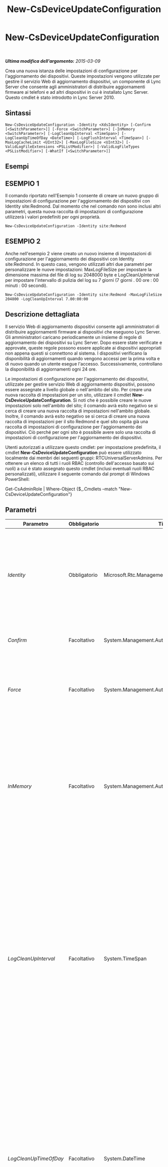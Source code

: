 ﻿---
title: New-CsDeviceUpdateConfiguration
TOCTitle: New-CsDeviceUpdateConfiguration
ms:assetid: 2a06450d-291e-40f9-a780-45e2c4b28494
ms:mtpsurl: https://technet.microsoft.com/it-it/library/Gg425761(v=OCS.15)
ms:contentKeyID: 49300007
ms.date: 08/24/2015
mtps_version: v=OCS.15
ms.translationtype: HT
---

# New-CsDeviceUpdateConfiguration

 

_**Ultima modifica dell'argomento:** 2015-03-09_

Crea una nuova istanza delle impostazioni di configurazione per l'aggiornamento dei dispositivi. Queste impostazioni vengono utilizzate per gestire il servizio Web di aggiornamento dispositivi, un componente di Lync Server che consente agli amministratori di distribuire aggiornamenti firmware ai telefoni e ad altri dispositivi in cui è installato Lync Server. Questo cmdlet è stato introdotto in Lync Server 2010.

## Sintassi

    New-CsDeviceUpdateConfiguration -Identity <XdsIdentity> [-Confirm [<SwitchParameter>]] [-Force <SwitchParameter>] [-InMemory <SwitchParameter>] [-LogCleanUpInterval <TimeSpan>] [-LogCleanUpTimeOfDay <DateTime>] [-LogFlushInterval <TimeSpan>] [-MaxLogCacheLimit <UInt32>] [-MaxLogFileSize <UInt32>] [-ValidLogFileExtensions <PSListModifier>] [-ValidLogFileTypes <PSListModifier>] [-WhatIf [<SwitchParameter>]]

## Esempi

## ESEMPIO 1

Il comando riportato nell'Esempio 1 consente di creare un nuovo gruppo di impostazioni di configurazione per l'aggiornamento dei dispositivi con Identity site:Redmond. Dal momento che nel comando non sono inclusi altri parametri, questa nuova raccolta di impostazioni di configurazione utilizzerà i valori predefiniti per ogni proprietà.

    New-CsDeviceUpdateConfiguration -Identity site:Redmond

## ESEMPIO 2

Anche nell'esempio 2 viene creato un nuovo insieme di impostazioni di configurazione per l'aggiornamento dei dispositivi con Identity site:Redmond. In questo caso, vengono utilizzati altri due parametri per personalizzare le nuove impostazioni: MaxLogFileSize per impostare la dimensione massima del file di log su 2048000 byte e LogCleanUpInterval per impostare l'intervallo di pulizia del log su 7 giorni (7 giorni . 00 ore : 00 minuti : 00 secondi).

    New-CsDeviceUpdateConfiguration -Identity site:Redmond -MaxLogFileSize 204800 -LogCleanUpInterval 7.00:00:00

## Descrizione dettagliata

Il servizio Web di aggiornamento dispositivi consente agli amministratori di distribuire aggiornamenti firmware ai dispositivi che eseguono Lync Server. Gli amministratori caricano periodicamente un insieme di regole di aggiornamento dei dispositivi su Lync Server. Dopo essere state verificate e approvate, queste regole possono essere applicate ai dispositivi appropriati non appena questi si connettono al sistema. I dispositivi verificano la disponibilità di aggiornamenti quando vengono accessi per la prima volta e di nuovo quando un utente esegue l'accesso. Successivamente, controllano la disponibilità di aggiornamenti ogni 24 ore.

Le impostazioni di configurazione per l'aggiornamento dei dispositivi, utilizzate per gestire servizio Web di aggiornamento dispositivi, possono essere assegnate a livello globale o nell'ambito del sito. Per creare una nuova raccolta di impostazioni per un sito, utilizzare il cmdlet **New-CsDeviceUpdateConfiguration**. Si noti che è possibile creare le nuove impostazioni solo nell'ambito del sito; il comando avrà esito negativo se si cerca di creare una nuova raccolta di impostazioni nell'ambito globale. Inoltre, il comando avrà esito negativo se si cerca di creare una nuova raccolta di impostazioni per il sito Redmond e quel sito ospita già una raccolta di impostazioni di configurazione per l'aggiornamento dei dispositivi. Ciò perché per ogni sito è possibile avere solo una raccolta di impostazioni di configurazione per l'aggiornamento dei dispositivi.

Utenti autorizzati a utilizzare questo cmdlet: per impostazione predefinita, il cmdlet **New-CsDeviceUpdateConfiguration** può essere utilizzato localmente dai membri dei seguenti gruppi: RTCUniversalServerAdmins. Per ottenere un elenco di tutti i ruoli RBAC (controllo dell'accesso basato sui ruoli) a cui è stato assegnato questo cmdlet (inclusi eventuali ruoli RBAC personalizzati), utilizzare il seguente comando dal prompt di Windows PowerShell:

Get-CsAdminRole | Where-Object {$\_.Cmdlets –match "New-CsDeviceUpdateConfiguration"}

## Parametri


<table>
<colgroup>
<col style="width: 25%" />
<col style="width: 25%" />
<col style="width: 25%" />
<col style="width: 25%" />
</colgroup>
<thead>
<tr class="header">
<th>Parametro</th>
<th>Obbligatorio</th>
<th>Tipo</th>
<th>Descrizione</th>
</tr>
</thead>
<tbody>
<tr class="odd">
<td><p><em>Identity</em></p></td>
<td><p>Obbligatorio</p></td>
<td><p>Microsoft.Rtc.Management.Xds.XdsIdentity</p></td>
<td><p>Indica l'identità delle nuove impostazioni di configurazione per l'aggiornamento dei dispositivi. Dal momento che le nuove impostazioni possono essere create solo nell'ambito del sito, il parametro Identity sarà simile al seguente: -Identity &quot;site:Redmond&quot;.</p></td>
</tr>
<tr class="even">
<td><p><em>Confirm</em></p></td>
<td><p>Facoltativo</p></td>
<td><p>System.Management.Automation.SwitchParameter</p></td>
<td><p>Viene visualizzata una richiesta di conferma prima di eseguire il comando.</p></td>
</tr>
<tr class="odd">
<td><p><em>Force</em></p></td>
<td><p>Facoltativo</p></td>
<td><p>System.Management.Automation.SwitchParameter</p></td>
<td><p>Consente di evitare la visualizzazione di qualunque messaggio di errore non grave che potrebbe essere generato nel corso dell'esecuzione del comando.</p></td>
</tr>
<tr class="even">
<td><p><em>InMemory</em></p></td>
<td><p>Facoltativo</p></td>
<td><p>System.Management.Automation.SwitchParameter</p></td>
<td><p>Crea un riferimento a un oggetto senza eseguire realmente il commit dell'oggetto come modifica permanente. Se si assegna l'output del cmdlet chiamato con questo parametro a una variabile, è possibile apportare modifiche alle proprietà del riferimento all'oggetto e quindi eseguire il commit di queste modifiche chiamando il cmdlet Set- corrispondente.</p></td>
</tr>
<tr class="odd">
<td><p><em>LogCleanUpInterval</em></p></td>
<td><p>Facoltativo</p></td>
<td><p>System.TimeSpan</p></td>
<td><p>Consente di specificare il periodo di tempo in cui un file di log per l'aggiornamento del dispositivo viene mantenuto prima che venga eliminato dal sistema.</p>
<p>Il valore deve essere immesso nel formato gg.hh:mm:ss, dove gg è il numero di giorni, hh è il numero di ore, mm è il numero di minuti e ss è il numero di secondi. Per immettere solo i giorni, è necessario immettere dopo il valore un punto (.).</p>
<p>Valore minimo: 1.00:00:00 (1 giorno)</p>
<p>Valore massimo: 365.00:00:00 (1 anno)</p>
<p>Valore predefinito: 10.00:00:00 (10 giorni)</p></td>
</tr>
<tr class="even">
<td><p><em>LogCleanUpTimeOfDay</em></p></td>
<td><p>Facoltativo</p></td>
<td><p>System.DateTime</p></td>
<td><p>Indica l'ora e il giorno in cui il sistema controlla la presenza di eventuali file di log scaduti che è necessario eliminare. I file di log &quot;scaduti&quot; sono tutti quei file più vecchi del valore specificato per la proprietà LogCleanupInterval.</p>
<p>Il valore specificato per il parametro LogCleanupTimeOfDay deve essere nel formato 24 ore hh:mm, dove hh indica le ore e mm i minuti. In questo formato, 00:00 indica la mezzanotte; 08:30 indica le otto e trenta di mattina e 23:52 indica le undici e cinquantadue di sera. Il valore predefinito è Null.</p></td>
</tr>
<tr class="odd">
<td><p><em>LogFlushInterval</em></p></td>
<td><p>Facoltativo</p></td>
<td><p>System.TimeSpan</p></td>
<td><p>Indica la frequenza con cui le informazioni archiviate nella cache del file di log vengono scritte nel file di log effettivo. Per impostazione predefinita, le informazioni sull'aggiornamento dei dispositivi non vengono scritte immediatamente nel file di log, ma vengono memorizzate nella cache finché: 1) l'intervallo di tempo flush del log non scade; 2) la cache non raggiunge la dimensione massima. Se questo valore è impostato su 10 minuti (00:10:00), le informazioni nella cache verranno scritte nel file di log ogni 10 minuti. Dopo aver registrato i dati, la cache verrà eliminata.</p>
<p>Il valore deve essere immesso nel formato hh:mm:ss, dove hh è il numero di ore, mm è il numero di minuti e ss è il numero di secondi.</p>
<p>Valore minimo: 00:01:00 (1 minuto)</p>
<p>Valore massimo: 1:00:00 (1 ora)</p>
<p>Valore predefinito: 00:05:00</p></td>
</tr>
<tr class="even">
<td><p><em>MaxLogCacheLimit</em></p></td>
<td><p>Facoltativo</p></td>
<td><p>System.UInt32</p></td>
<td><p>Indica il numero massimo di informazioni (in byte) che la cache del file di log può contenere prima che sia necessario svuotarla e scrivere i dati in un file di log. Per impostazione predefinita, i file di log vengono scaricati ogni X minuti. Per ulteriori informazioni, fare riferimento alla descrizione del parametro LogFlushInterval. Tuttavia, se la cache raggiunge la dimensione massima, le informazioni in essa contenute verranno scritte automaticamente nel file di log (e la cache verrà svuotata) anche se non è ancora scaduto l'intervallo flush del log.</p>
<p>Valore predefinito: 512000</p></td>
</tr>
<tr class="odd">
<td><p><em>MaxLogFileSize</em></p></td>
<td><p>Facoltativo</p></td>
<td><p>System.UInt32</p></td>
<td><p>Indica la dimensione massima, in byte, di un file di log. Quando un file raggiunge la dimensione massima, il batch successivo di dati viene scritto automaticamente in un nuovo file di log. Il file di log precedente verrà mantenuto finché non scade l'intervallo di pulizia del log.</p>
<p>Valore predefinito: 1024000</p></td>
</tr>
<tr class="even">
<td><p><em>ValidLogFileExtensions</em></p></td>
<td><p>Facoltativo</p></td>
<td><p>System.Management.Automation.PSListModifier</p></td>
<td><p>Indica le estensioni del file di log valide che possono essere utilizzate con servizio Web di aggiornamento dispositivi. Questo elenco può essere modificato. Tuttavia, non vi è alcun motivo per modificarlo a meno che non si utilizzi un dispositivo con Lync Server, che crea file di log che utilizzano un'estensione file diversa.</p>
<p>Valore predefinito: .dmp, .clg, .clg2, .bak, .kdmp, .dat, .bin, .cat, .xml, .txt, .hex</p></td>
</tr>
<tr class="odd">
<td><p><em>ValidLogFileTypes</em></p></td>
<td><p>Facoltativo</p></td>
<td><p>System.Management.Automation.PSListModifier</p></td>
<td><p>Indica i tipi di file di log mantenuti dal sistema di aggiornamento dei dispositivi. I tipi di file predefiniti comprendono:</p>
<p>Watson. File di log generati automaticamente da un dispositivo se il sistema smette di rispondere.</p>
<p>CELog. Log per telefoni con Lync che includono i risultati dei test funzionali e un record degli eventi di sistema critici.</p>
<p>È possibile aggiungere altri tipi di file se si dispone di un dispositivo con Lync Phone Edition che crea un diverso tipo di file di log. È inoltre possibile rimuovere file. Se ad esempio non si desidera archiviare i file CELog, è possibile rimuovere il tipo di file CELog.</p></td>
</tr>
<tr class="even">
<td><p><em>WhatIf</em></p></td>
<td><p>Facoltativo</p></td>
<td><p>System.Management.Automation.SwitchParameter</p></td>
<td><p>Descrive ciò che accadrebbe se si eseguisse il comando senza eseguirlo realmente.</p></td>
</tr>
</tbody>
</table>


## Tipi di input

Nessuno. Il cmdlet **New-CsDeviceUpdateConfiguration** non accetta input da pipeline.

## Tipi restituiti

Il cmdlet **New-CsDeviceUpdateConfiguration** crea le istanze dell'oggetto Microsoft.Rtc.Management.WritableConfig.Settings.DeviceUpdate.DeviceUpdateConfiguration.

## Vedere anche

#### Ulteriori risorse

[Get-CsDeviceUpdateConfiguration](get-csdeviceupdateconfiguration.md)  
[Remove-CsDeviceUpdateConfiguration](remove-csdeviceupdateconfiguration.md)  
[Set-CsDeviceUpdateConfiguration](set-csdeviceupdateconfiguration.md)

